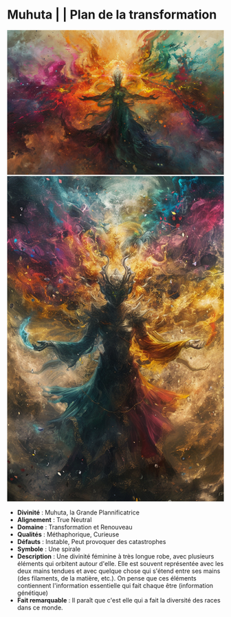 # Muhuta | | Plan de la transformation
![Muhuta](../../../_images/Muhuta_1.png)
![Muhuta](../../../_images/Muhuta_2.png)
 * **Divinité** : Muhuta, la Grande Plannificatrice
 * **Alignement** : True Neutral
 * **Domaine** : Transformation et Renouveau
 * **Qualités** : Méthaphorique, Curieuse
 * **Défauts**  : Instable, Peut provoquer des catastrophes
 * **Symbole** : Une spirale
 * **Description** : Une divinité féminine à très longue robe, avec plusieurs éléments qui orbitent autour d'elle. Elle est souvent représentée avec les deux mains tendues et avec quelque chose qui s'étend entre ses mains (des filaments, de la matière, etc.). On pense que ces éléments contiennent l'information essentielle qui fait chaque être (information génétique)
 * **Fait remarquable** : Il paraît que c'est elle qui a fait la diversité des races dans ce monde.